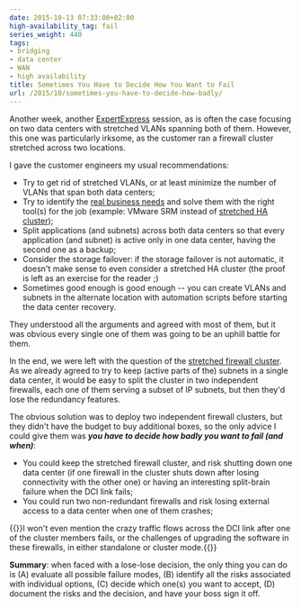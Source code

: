 ```yaml
---
date: 2015-10-13 07:33:00+02:00
high-availability_tag: fail
series_weight: 440
tags:
- bridging
- data center
- WAN
- high availability
title: Sometimes You Have to Decide How You Want to Fail
url: /2015/10/sometimes-you-have-to-decide-how-badly/
---
```

Another week, another [ExpertExpress](http://www.ipspace.net/ExpertExpress) session, as is often the case focusing on two data centers with stretched VLANs spanning both of them. However, this one was particularly irksome, as the customer ran a firewall cluster stretched across two locations.

I gave the customer engineers my usual recommendations:
<!--more-->
-   Try to get rid of stretched VLANs, or at least minimize the number of VLANs that span both data centers;
-   Try to identify the [real business needs](/2013/01/long-distance-vmotion-stretched-ha/) and solve them with the right tool(s) for the job (example: VMware SRM instead of [stretched HA cluster](/2011/06/stretched-clusters-almost-as-good-as/));
-   Split applications (and subnets) across both data centers so that every application (and subnet) is active only in one data center, having the second one as a backup;
-   Consider the storage failover: if the storage failover is not automatic, it doesn't make sense to even consider a stretched HA cluster (the proof is left as an exercise for the reader ;)
-   Sometimes good enough is good enough -- you can create VLANs and subnets in the alternate location with automation scripts before starting the data center recovery.

They understood all the arguments and agreed with most of them, but it was obvious every single one of them was going to be an uphill battle for them.

In the end, we were left with the question of the [stretched firewall cluster](/2011/04/distributed-firewalls-how-badly-do-you/). As we already agreed to try to keep (active parts of the) subnets in a single data center, it would be easy to split the cluster in two independent firewalls, each one of them serving a subset of IP subnets, but then they'd lose the redundancy features.

The obvious solution was to deploy two independent firewall clusters, but they didn't have the budget to buy additional boxes, so the only advice I could give them was ***you have to decide how badly you want to fail (and when)***:

-   You could keep the stretched firewall cluster, and risk shutting down one data center (if one firewall in the cluster shuts down after losing connectivity with the other one) or having an interesting split-brain failure when the DCI link fails;
-   You could run two non-redundant firewalls and risk losing external access to a data center when one of them crashes;

{{<note warn>}}I won't even mention the crazy traffic flows across the DCI link after one of the cluster members fails, or the challenges of upgrading the software in these firewalls, in either standalone or cluster mode.{{</note>}}

**Summary**: when faced with a lose-lose decision, the only thing you can do is (A) evaluate all possible failure modes, (B) identify all the risks associated with individual options, (C) decide which one(s) you want to accept, (D) document the risks and the decision, and have your boss sign it off.
